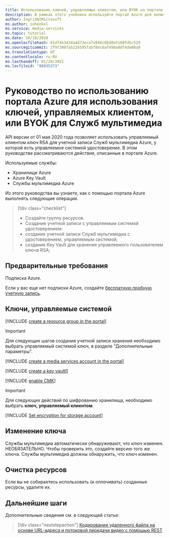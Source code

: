 ```yaml
---
title: Использование ключей, управляемых клиентом, или BYOK на портале Azure
description: В рамках этого учебника используйте портал Azure для включения ключей, управляемых клиентом, или создавайте собственные ключи (BYOK) для учетной записи хранения Служб мультимедиа.
author: IngridAtMicrosoft
ms.author: inhenkel
ms.service: media-services
ms.topic: tutorial
ms.date: 10/18/2020
ms.openlocfilehash: 61df4b3424a4d73eca7a946c6bd8e5160fd6c529
ms.sourcegitcommit: 2f9f306fa5224595fa5f8ec6af498a0df4de08a8
ms.translationtype: HT
ms.contentlocale: ru-RU
ms.lasthandoff: 01/28/2021
ms.locfileid: "98935373"
---
```

# <a name="tutorial-use-the-azure-portal-to-use-customer-managed-keys-or-byok-with-media-services"></a>Руководство по использованию портала Azure для использования ключей, управляемых клиентом, или BYOK для Служб мультимедиа

API версии от 01 мая 2020 года позволяет использовать управляемый клиентом ключ RSA для учетной записи Служб мультимедиа Azure, у которой есть управляемое системой удостоверение. В этом руководстве рассматриваются действия, описанные в портале Azure.

Используемые службы:

- Хранилище Azure
- Azure Key Vault
- Службы мультимедиа Azure

Из этого руководства вы узнаете, как с помощью портала Azure выполнять следующие операции.

> [!div class="checklist"]
> - Создайте группу ресурсов.
> - Создание учетной записи с управляемым системой удостоверением:
> - создание учетной записи Служб мультимедиа с удостоверением, управляемым системой;
> - создание Key Vault для хранения управляемого пользователем ключа RSA;

## <a name="prerequisites"></a>Предварительные требования

Подписка Azure.

Если у вас еще нет подписки Azure, создайте [бесплатную пробную учетную запись](https://azure.microsoft.com/free/).

## <a name="system-managed-keys"></a>Ключи, управляемые системой

<!-- Create a resource group -->
[!INCLUDE [create a resource group in the portal](./includes/task-create-resource-group-portal.md)]

> [!IMPORTANT]
> Для следующих шагов создания учетной записи хранения необходимо выбрать управляемый системой ключ, в разделе "Дополнительные параметры".

<!-- Create a media services account -->

[!INCLUDE [create a media services account in the portal](./includes/task-create-media-services-account-portal.md)]

<!-- Create a key vault -->

[!INCLUDE [create a key vaultl](./includes/task-create-key-vault-portal.md)]

<!-- Enable CMK BYOK on the account -->
[!INCLUDE [enable CMK](./includes/task-enable-cmk-byok-portal.md)]

> [!IMPORTANT]
> Для следующих действий по шифрованию хранилища, необходимо выбрать **ключ, управляемый клиентом**.

<!-- Set encryption for storage account -->
[!INCLUDE [Set encryption for storage account](./includes/task-set-storage-encryption-portal.md)]

## <a name="change-the-key"></a>Изменение ключа

Службы мультимедиа автоматически обнаруживают, что ключ изменен. НЕОБЯЗАТЕЛЬНО. Чтобы проверить это, создайте версию того же ключа. Службы мультимедиа должны обнаружить, что ключ изменен.

## <a name="clean-up-resources"></a>Очистка ресурсов

Если вы не собираетесь использовать (и *оплачивать*) созданные ресурсы, удалите их.

## <a name="next-steps"></a>Дальнейшие шаги

Дополнительные сведения см. в следующей статье:
> [!div class="nextstepaction"]
> [Кодирование удаленного файла на основе URL-адреса и потоковой передачи видео с помощью REST](stream-files-tutorial-with-rest.md)
